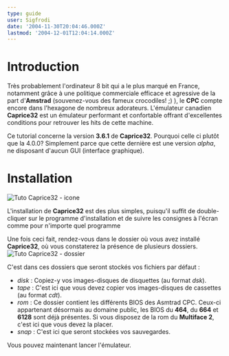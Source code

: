 ```yaml
---
type: guide
user: Sigfrodi
date: '2004-11-30T20:04:46.000Z'
lastmod: '2004-12-01T12:04:14.000Z'
---
```


# Introduction

Très probablement l'ordinateur 8 bit qui a le plus marqué en France, notamment grâce à une politique commerciale efficace et agressive de la part d'**Amstrad** (souvenez-vous des fameux crocodiles! ;) ), le **CPC** compte encore dans l'hexagone de nombreux adorateurs. L'émulateur canadien **Caprice32** est un émulateur performant et confortable offrant d'excellentes conditions pour retrouver les hits de cette machine.

Ce tutorial concerne la version **3.6.1** de **Caprice32**. Pourquoi celle ci plutôt que la 4.0.0? Simplement parce que cette dernière est une version _alpha_, ne disposant d'aucun GUI (interface graphique).

# Installation
![Tuto Caprice32 - icone](/emulators/caprice32/configure/icone.png)

L'installation de **Caprice32** est des plus simples, puisqu'il suffit de double-cliquer sur le programme d'installation et de suivre les consignes à l'écran comme pour n'importe quel programme

Une fois ceci fait, rendez-vous dans le dossier où vous avez installé **Caprice32**, où vous constaterez la présence de plusieurs dossiers.
![Tuto Caprice32 - dossier](/emulators/caprice32/configure/install.png)

C'est dans ces dossiers que seront stockés vos fichiers par défaut :

* _disk_ : Copiez-y vos images-disques de disquettes (au format _dsk_).
* _tape_ : C'est ici que vous devez copier vos images-disques de cassettes (au format _cdt_).
* _rom_ : Ce dossier contient les différents BIOS des Asmtrad CPC. Ceux-ci appartenant désormais au domaine public, les BIOS du **464**, du **664** et **6128** sont déjà présentes. Si vous disposez de la rom du **Multiface 2**, c'est ici que vous devez la placer.
* _snap_ : C'est ici que seront stockées vos sauvegardes.

Vous pouvez maintenant lancer l'émulateur.